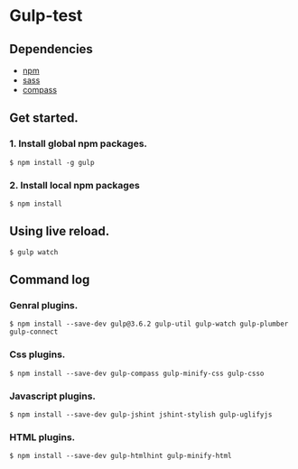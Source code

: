 Gulp-test
==========

Dependencies
------------

* [npm](https://www.npmjs.org/)
* [sass](http://sass-lang.com/)
* [compass](http://compass-style.org/)

Get started.
------------

### 1. Install global npm packages.

    $ npm install -g gulp

### 2. Install local npm packages

    $ npm install


Using live reload.
-------------------
    $ gulp watch

Command log
------------

### Genral plugins.

    $ npm install --save-dev gulp@3.6.2 gulp-util gulp-watch gulp-plumber gulp-connect

### Css plugins.

    $ npm install --save-dev gulp-compass gulp-minify-css gulp-csso

### Javascript plugins.

    $ npm install --save-dev gulp-jshint jshint-stylish gulp-uglifyjs

### HTML plugins.

    $ npm install --save-dev gulp-htmlhint gulp-minify-html